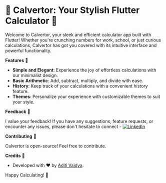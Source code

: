 # **📱 Calvertor: Your Stylish Flutter Calculator 🧮**

Welcome to Calvertor, your sleek and efficient calculator app built with Flutter! Whether you're crunching numbers for work, school, or just curious calculations, Calvertor has got you covered with its intuitive interface and powerful functionality.

**Features** 🚀
- **Simple and Elegant**: Experience the joy of effortless calculations with our minimalist design.
- **Basic Arithmetic**: Add, subtract, multiply, and divide with ease.
- **History**: Keep track of your calculations with a convenient history feature.
- **Themes**: Personalize your experience with customizable themes to suit your style.

**Feedback** 📣

I value your feedback! If you have any suggestions, feature requests, or encounter any issues, please don't hesitate to connect - [![LinkedIn](https://img.shields.io/badge/LinkedIn-%230077B5.svg?logo=linkedin&logoColor=white)](https://linkedin.com/in/https://www.linkedin.com/in/aditivaidya10/)

**Contributing** 🤝

Calvertor is open-source! Feel free to contribute.

**Credits** 🙏

- Developed with ❤️ by [Aditi Vaidya](https://github.com/AditiVaidya10).

Happy Calculating! 🎉
